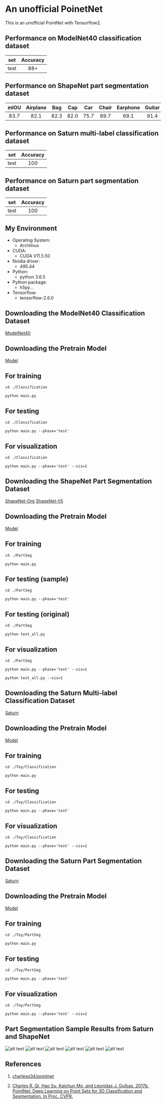 # An unofficial PoinetNet
This is an unofficial PointNet with Tensorflow2.

## Performance on ModelNet40 classification dataset

| set      | Accuracy      |
| :---:    | :---:    |
| test    |88+         | 

## Performance on ShapeNet part segmentation dataset

| mIOU | Airplane | Bag| Cap|Car|Chair|Earphone|Guitar|Knife|Lamp|Laptop|Motorbike|Mug|Pistol|Rocket|Skateboard|Table
| :---: | :---: | :---: | :---: | :---: | :---: | :---: | :---: | :---: | :---: | :---: | :---: | :---: | :---: | :---: | :---: | :---: | 
| 83.7 |  82.1 | 82.3 | 82.0| 75.7 |89.7| 69.1| 91.4| 86.0| 80.7| 94.7| 66.8| 92.7| 82.4| 54.7| 72.3| 80.9| 

## Performance on Saturn multi-label classification dataset

| set      | Accuracy      |
| :---:    | :---:    |
| test    |100         | 

## Performance on Saturn part segmentation dataset

| set      | Accuracy      |
| :---:    | :---:    |
| test    |100         | 

## My Environment
- Operating System:
  - Archlinux
- CUDA:
  - CUDA V11.5.50 
- Nvidia driver:
  - 495.44
- Python:
  - python 3.6.5
- Python package:
  - h5py...
- Tensorflow:
  - tensorflow-2.6.0

## Downloading the ModelNet40 Classification Dataset
[ModelNet40](https://shapenet.cs.stanford.edu/media/modelnet40_ply_hdf5_2048.zip)
## Downloading the Pretrain Model
[Model](https://drive.google.com/drive/u/2/folders/1n_sgQsFyKiMMZ-0MZ1XMP5mSmS_et9CU)


## For training
```
cd ./Classification
```
```
python main.py
```

## For testing
```
cd ./Classification
```
```
python main.py --phase='test'
```
## For visualization
```
cd ./Classification
```
```
python main.py --phase='test' --vis=1
```

## Downloading the ShapeNet Part Segmentation Dataset
[ShapeNet-Org](https://shapenet.cs.stanford.edu/ericyi/shapenetcore_partanno_v0.zip)
[ShapeNet-h5](https://shapenet.cs.stanford.edu/media/shapenet_part_seg_hdf5_data.zip)

## Downloading the Pretrain Model
[Model](https://drive.google.com/drive/u/2/folders/1pK490CRc3kbJ01US-xt_dLNUVpkjJYCp)

## For training
```
cd ./PartSeg
```
```
python main.py
```

## For testing (sample)
```
cd ./PartSeg
```
```
python main.py --phase='test'
```
## For testing (original)
```
cd ./PartSeg
```
```
python test_all.py
```
## For visualization
```
cd ./PartSeg
```
```
python main.py --phase='test' --vis=1
```
```
python test_all.py --vis=1
```

## Downloading the Saturn Multi-label Classification Dataset
[Saturn](https://drive.google.com/drive/u/2/folders/1gVkqTfjYX34Ul6iGxQ0i3SZZd338yPNP)

## Downloading the Pretrain Model
[Model](https://drive.google.com/drive/u/2/folders/1gVkqTfjYX34Ul6iGxQ0i3SZZd338yPNP)

## For training
```
cd ./Toy/Classification
```
```
python main.py
```

## For testing
```
cd ./Toy/Classification
```
```
python main.py --phase='test'
```
## For visualization
```
cd ./Toy/Classification
```
```
python main.py --phase='test' --vis=1
```

## Downloading the Saturn Part Segmentation Dataset
[Saturn](https://drive.google.com/drive/u/2/folders/1cKCUERmJrSbexCgpucXJs5S7EbUBe0A2)

## Downloading the Pretrain Model
[Model](https://drive.google.com/drive/u/2/folders/1cKCUERmJrSbexCgpucXJs5S7EbUBe0A2)

## For training
```
cd ./Toy/PartSeg
```
```
python main.py
```

## For testing 
```
cd ./Toy/PartSeg
```
```
python main.py --phase='test'
```
## For visualization
```
cd ./Toy/PartSeg
```
```
python main.py --phase='test' --vis=1
```


## Part Segmentation Sample Results from Saturn and ShapeNet
![alt text](https://github.com/johnnylu305/Pointnet-Tensorflow-2/blob/main/Figures/Airplane_35.png?raw=true)
![alt text](https://github.com/johnnylu305/Pointnet-Tensorflow-2/blob/main/Figures/Chair_68.png?raw=true)
![alt text](https://github.com/johnnylu305/Pointnet-Tensorflow-2/blob/main/Figures/Motorbike_1.png?raw=true)
![alt text](https://github.com/johnnylu305/Pointnet-Tensorflow-2/blob/main/Figures/saturn_0.png?raw=true)
![alt text](https://github.com/johnnylu305/Pointnet-Tensorflow-2/blob/main/Figures/saturn_8.png?raw=true)
![alt text](https://github.com/johnnylu305/Pointnet-Tensorflow-2/blob/main/Figures/saturn_9.png?raw=true)


## References

1. [charlesq34/pointnet](https://github.com/charlesq34/pointnet)

2. [Charles R. Qi, Hao Su, Kaichun Mo, and Leonidas J. Guibas. 2017b. PointNet: Deep
Learning on Point Sets for 3D Classification and Segmentation. In Proc. CVPR.](https://arxiv.org/abs/1612.00593)

